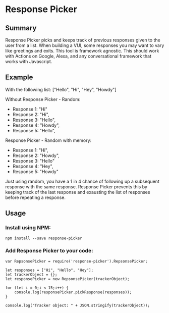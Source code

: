 # Response Picker

## Summary
Response Picker picks and keeps track of previous responses given to the user from a list.
When building a VUI, some responses you may want to vary like greetings and exits. This tool is framework agnostic.
This should work with Actions on Google, Alexa, and any conversational framework that works with Javascript.

## Example
With the following list: ["Hello", "Hi", "Hey", "Howdy"]

Without Response Picker - Random:
* Response 1: "Hi"
* Response 2: "Hi",
* Response 3: "Hello",
* Response 4: "Howdy",
* Response 5: "Hello",

Response Picker - Random with memory:
* Response 1: "Hi",
* Response 2: "Howdy",
* Response 3: "Hello"
* Response 4: "Hey",
* Response 5: "Howdy"

Just using random, you have a 1 in 4 chance of following up a subsequent response with the same response.
Response Picker prevents this by keeping track of the last response and exausting the list of responses before repeating a response.  

## Usage
### Install using NPM:

```npm install --save response-picker```

### Add Response Picker to your code:
```
var RepsonsePicker = require('response-picker').RepsonsePicker;

let responses = ["Hi", "Hello", "Hey"];
let trackerObject = {};
let responsePicker = new RepsonsePicker(trackerObject);

for (let i = 0;i < 15;i++) {
    console.log(responsePicker.pickResponse(responses));
}

console.log("Tracker object: " + JSON.stringify(trackerObject));
```
